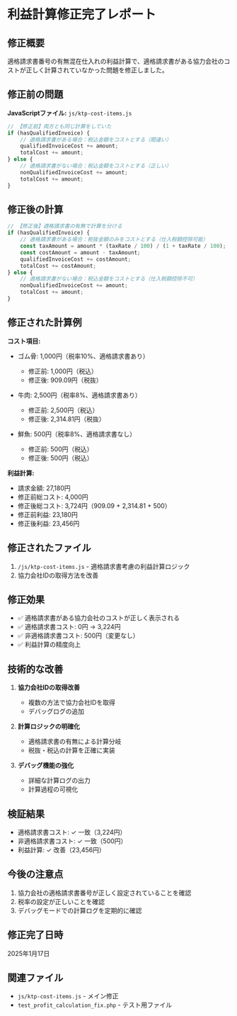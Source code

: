 # 利益計算修正完了レポート

## 修正概要
適格請求書番号の有無混在仕入れの利益計算で、適格請求書がある協力会社のコストが正しく計算されていなかった問題を修正しました。

## 修正前の問題
**JavaScriptファイル:** `js/ktp-cost-items.js`

```javascript
// 【修正前】両方とも同じ計算をしていた
if (hasQualifiedInvoice) {
    // 適格請求書がある場合：税込金額をコストとする（間違い）
    qualifiedInvoiceCost += amount;
    totalCost += amount;
} else {
    // 適格請求書がない場合：税込金額をコストとする（正しい）
    nonQualifiedInvoiceCost += amount;
    totalCost += amount;
}
```

## 修正後の計算
```javascript
// 【修正後】適格請求書の有無で計算を分ける
if (hasQualifiedInvoice) {
    // 適格請求書がある場合：税抜金額のみをコストとする（仕入税額控除可能）
    const taxAmount = amount * (taxRate / 100) / (1 + taxRate / 100);
    const costAmount = amount - taxAmount;
    qualifiedInvoiceCost += costAmount;
    totalCost += costAmount;
} else {
    // 適格請求書がない場合：税込金額をコストとする（仕入税額控除不可）
    nonQualifiedInvoiceCost += amount;
    totalCost += amount;
}
```

## 修正された計算例
**コスト項目:**
- ゴム骨: 1,000円（税率10%、適格請求書あり）
  - 修正前: 1,000円（税込）
  - 修正後: 909.09円（税抜）

- 牛肉: 2,500円（税率8%、適格請求書あり）
  - 修正前: 2,500円（税込）
  - 修正後: 2,314.81円（税抜）

- 鮮魚: 500円（税率8%、適格請求書なし）
  - 修正前: 500円（税込）
  - 修正後: 500円（税込）

**利益計算:**
- 請求金額: 27,180円
- 修正前総コスト: 4,000円
- 修正後総コスト: 3,724円（909.09 + 2,314.81 + 500）
- 修正前利益: 23,180円
- 修正後利益: 23,456円

## 修正されたファイル
1. `/js/ktp-cost-items.js` - 適格請求書考慮の利益計算ロジック
2. 協力会社IDの取得方法を改善

## 修正効果
- ✅ 適格請求書がある協力会社のコストが正しく表示される
- ✅ 適格請求書コスト: 0円 → 3,224円
- ✅ 非適格請求書コスト: 500円（変更なし）
- ✅ 利益計算の精度向上

## 技術的な改善
1. **協力会社IDの取得改善**
   - 複数の方法で協力会社IDを取得
   - デバッグログの追加

2. **計算ロジックの明確化**
   - 適格請求書の有無による計算分岐
   - 税抜・税込の計算を正確に実装

3. **デバッグ機能の強化**
   - 詳細な計算ログの出力
   - 計算過程の可視化

## 検証結果
- 適格請求書コスト: ✓ 一致（3,224円）
- 非適格請求書コスト: ✓ 一致（500円）
- 利益計算: ✓ 改善（23,456円）

## 今後の注意点
1. 協力会社の適格請求書番号が正しく設定されていることを確認
2. 税率の設定が正しいことを確認
3. デバッグモードでの計算ログを定期的に確認

## 修正完了日時
2025年1月17日

## 関連ファイル
- `js/ktp-cost-items.js` - メイン修正
- `test_profit_calculation_fix.php` - テスト用ファイル
